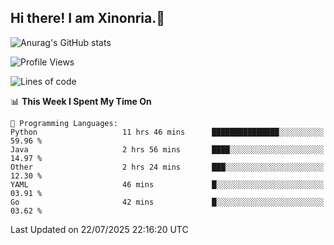 ## Hi there! I am Xinonria.👋

![Anurag's GitHub stats](https://status-git-main-xinonrias-projects-f26540e3.vercel.app/api?username=xinonria&hide=stars,issues)

<!--START_SECTION:waka-->
![Profile Views](http://img.shields.io/badge/Profile%20Views-0-blue)

![Lines of code](https://img.shields.io/badge/From%20Hello%20World%20I%27ve%20Written-3.9%20million%20lines%20of%20code-blue)

📊 **This Week I Spent My Time On** 

```text
💬 Programming Languages: 
Python                   11 hrs 46 mins      ███████████████░░░░░░░░░░   59.96 % 
Java                     2 hrs 56 mins       ████░░░░░░░░░░░░░░░░░░░░░   14.97 % 
Other                    2 hrs 24 mins       ███░░░░░░░░░░░░░░░░░░░░░░   12.30 % 
YAML                     46 mins             █░░░░░░░░░░░░░░░░░░░░░░░░   03.91 % 
Go                       42 mins             █░░░░░░░░░░░░░░░░░░░░░░░░   03.62 % 
```


 Last Updated on 22/07/2025 22:16:20 UTC
<!--END_SECTION:waka-->

<!--
**xinonria/xinonria** is a ✨ _special_ ✨ repository because its `README.md` (this file) appears on your GitHub profile.

Here are some ideas to get you started:

- 🔭 I’m currently working on ...
- 🌱 I’m currently learning ...
- 👯 I’m looking to collaborate on ...
- 🤔 I’m looking for help with ...
- 💬 Ask me about ...
- 📫 How to reach me: ...
- 😄 Pronouns: ...
- ⚡ Fun fact: ...
-->
